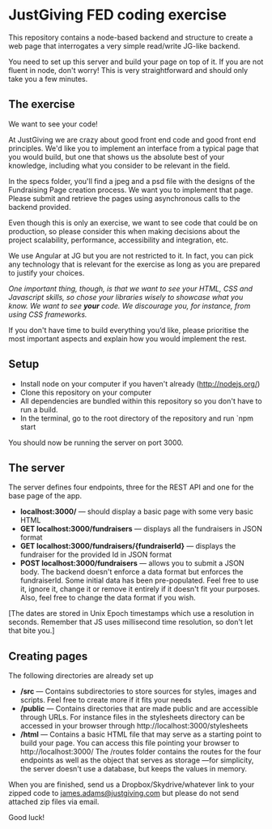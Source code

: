 # JustGiving FED coding exercise #

This repository contains a node-based backend and structure to create a web page that interrogates a very simple read/write JG-like backend.

You need to set up this server and build your page on top of it. If you are not fluent in node, don't worry! This is very straightforward and should only take you a few minutes.

## The exercise ##

We want to see your code!

At JustGiving we are crazy about good front end code and good front end principles. We'd like you to implement an interface from a typical page that you would build, but one that shows us the absolute best of your knowledge, including what you consider to be relevant in the field.

In the specs folder, you'll find a jpeg and a psd file with the designs of the Fundraising Page creation process. We want you to implement that page. Please submit and retrieve the pages using asynchronous calls to the backend provided.

Even though this is only an exercise, we want to see code that could be on production, so please consider this when making decisions about the project scalability, performance, accessibility and integration, etc.

We use Angular at JG but you are not restricted to it. In fact, you can pick any technology that is relevant for the exercise as long as you are prepared to justify your choices.

*One important thing, though, is that we want to see your HTML, CSS and Javascript skills, so chose your libraries wisely to showcase what you know. We want to see **your** code. We discourage you, for instance, from using CSS frameworks.*


If you don't have time to build everything you’d like, please prioritise the most important aspects and explain how you would implement the rest.

## Setup ##

* Install node on your computer if you haven't already (http://nodejs.org/)
* Clone this repository on your computer
* All dependencies are bundled within this repository so you don't have to run a build.
* In the terminal, go to the root directory of the repository and run `npm start

You should now be running the server on port 3000.

## The server ##

The server defines four endpoints, three for the REST API and one for the base page of the app.

* **localhost:3000/** — should display a basic page with some very basic HTML
* **GET localhost:3000/fundraisers** — displays all the fundraisers in JSON format
* **GET localhost:3000/fundraisers/{fundraiserId}** — displays the fundraiser for the provided Id in JSON format
* **POST localhost:3000/fundraisers** — allows you to submit a JSON body. The backend doesn't enforce a data format but enforces the fundraiserId. Some initial data has been pre-populated. Feel free to use it, ignore it, change it or remove it entirely if it doesn't fit your purposes. Also, feel free to change the data format if you wish.

[The dates are stored in Unix Epoch timestamps which use a resolution in seconds. Remember that JS uses millisecond time resolution, so don't let that bite you.]

## Creating pages ##

The following directories are already set up

* **/src** — Contains subdirectories to store sources for styles, images and scripts. Feel free to create more if it fits your needs
* **/public** — Contains directories that are made public and are accessible through URLs. For instance files in the stylesheets directory can be accessed in your browser through http://localhost:3000/stylesheets
* **/html** — Contains a basic HTML file that may serve as a starting point to build your page. You can access this file pointing your browser to http://localhost:3000/
The /routes folder contains the routes for the four endpoints as well as the object that serves as storage —for simplicity, the server doesn't use a database, but keeps the values in memory.

When you are finished, send us a Dropbox/Skydrive/whatever link to your zipped code to james.adams@justgiving.com but please do not send attached zip files via email.

Good luck!
